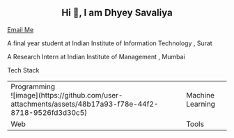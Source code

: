 <h2 align="center">Hi 🙌, I am Dhyey Savaliya</h2>
<!-- <hr> -->
<p><a href="mailto:dhyeysavaliya.dks@gmail.com">Email Me</a></p>
<p>A final year student at Indian Institute of Information Technology , Surat</p>
<p>A Research Intern at Indian Institute of Management , Mumbai </p>

Tech Stack
<table>
  <tr>
    <td>Programming<br>
    ![image](https://github.com/user-attachments/assets/48b17a93-f78e-44f2-8718-9526fd3d30c5)
</td>
    <td>Machine Learning</td>
  </tr>
  <tr>
    <td>Web</td>
    <td>Tools</td>
  </tr>
</table>
